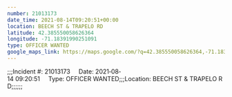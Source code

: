 ```yaml
---
number: 21013173
date_time: 2021-08-14T09:20:51+00:00
location: BEECH ST & TRAPELO RD
latitude: 42.385550058626364
longitude: -71.18391990251091
type: OFFICER WANTED
google_maps_link: https://maps.google.com/?q=42.385550058626364,-71.18391990251091
---
```


;;;Incident #: 21013173     Date: 2021‐08‐14 09:20:51     Type: OFFICER WANTED;;;Location: BEECH ST & TRAPELO RD;;;;;;
